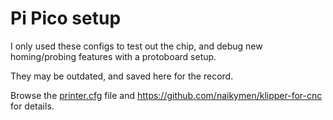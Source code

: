  
# Pi Pico setup 

I only used these configs to test out the chip, and debug new homing/probing features with a protoboard setup.

They may be outdated, and saved here for the record.

Browse the [printer.cfg](./printer.cfg) file and https://github.com/naikymen/klipper-for-cnc for details.
